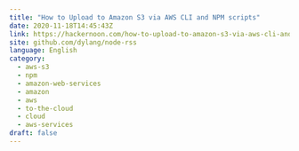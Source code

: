 ```yaml
---
title: "How to Upload to Amazon S3 via AWS CLI and NPM scripts"
date: 2020-11-18T14:45:43Z
link: https://hackernoon.com/how-to-upload-to-amazon-s3-via-aws-cli-and-npm-scripts-ct143zxb?source=rss&utm_medium=RSS&utm_source=news.12bit.vn
site: github.com/dylang/node-rss
language: English
category:
  - aws-s3
  - npm
  - amazon-web-services
  - amazon
  - aws
  - to-the-cloud
  - cloud
  - aws-services
draft: false
---
```

